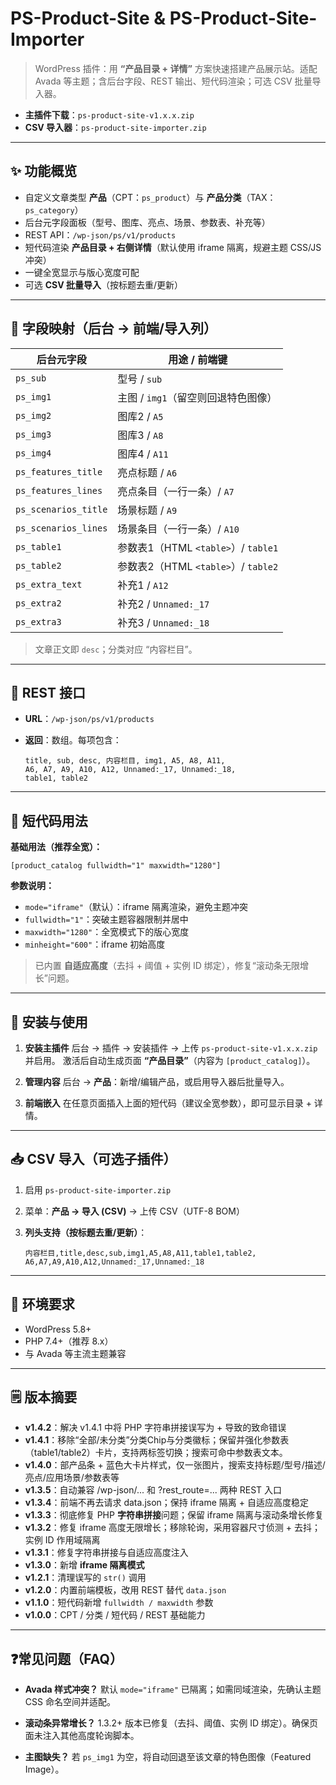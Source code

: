# PS-Product-Site & PS-Product-Site-Importer

> WordPress 插件：用 **“产品目录 + 详情”** 方案快速搭建产品展示站。适配 Avada 等主题；含后台字段、REST 输出、短代码渲染；可选 CSV 批量导入器。

* **主插件下载**：`ps-product-site-v1.x.x.zip`
* **CSV 导入器**：`ps-product-site-importer.zip`

---

## ✨ 功能概览

* 自定义文章类型 **产品**（CPT：`ps_product`）与 **产品分类**（TAX：`ps_category`）
* 后台元字段面板（型号、图库、亮点、场景、参数表、补充等）
* REST API：`/wp-json/ps/v1/products`
* 短代码渲染 **产品目录 + 右侧详情**（默认使用 iframe 隔离，规避主题 CSS/JS 冲突）
* 一键全宽显示与版心宽度可配
* 可选 **CSV 批量导入**（按标题去重/更新）

---

## 🧩 字段映射（后台 → 前端/导入列）

| 后台元字段                | 用途 / 前端键                       |
| -------------------- | ------------------------------ |
| `ps_sub`             | 型号 / `sub`                     |
| `ps_img1`            | 主图 / `img1`（留空则回退特色图像）         |
| `ps_img2`            | 图库2 / `A5`                     |
| `ps_img3`            | 图库3 / `A8`                     |
| `ps_img4`            | 图库4 / `A11`                    |
| `ps_features_title`  | 亮点标题 / `A6`                    |
| `ps_features_lines`  | 亮点条目（一行一条）/ `A7`               |
| `ps_scenarios_title` | 场景标题 / `A9`                    |
| `ps_scenarios_lines` | 场景条目（一行一条）/ `A10`              |
| `ps_table1`          | 参数表1（HTML `<table>`）/ `table1` |
| `ps_table2`          | 参数表2（HTML `<table>`）/ `table2` |
| `ps_extra_text`      | 补充1 / `A12`                    |
| `ps_extra2`          | 补充2 / `Unnamed:_17`            |
| `ps_extra3`          | 补充3 / `Unnamed:_18`            |

> 文章正文即 `desc`；分类对应 “内容栏目”。

---

## 🔌 REST 接口

* **URL**：`/wp-json/ps/v1/products`
* **返回**：数组。每项包含：

  ```
  title, sub, desc, 内容栏目, img1, A5, A8, A11,
  A6, A7, A9, A10, A12, Unnamed:_17, Unnamed:_18,
  table1, table2
  ```

---

## 🧱 短代码用法

**基础用法（推荐全宽）：**

```
[product_catalog fullwidth="1" maxwidth="1280"]
```

**参数说明：**

* `mode="iframe"`（默认）：iframe 隔离渲染，避免主题冲突
* `fullwidth="1"`：突破主题容器限制并居中
* `maxwidth="1280"`：全宽模式下的版心宽度
* `minheight="600"`：iframe 初始高度

> 已内置 **自适应高度**（去抖 + 阈值 + 实例 ID 绑定），修复“滚动条无限增长”问题。

---

## 🚀 安装与使用

1. **安装主插件**
   后台 → 插件 → 安装插件 → 上传 `ps-product-site-v1.x.x.zip` 并启用。
   激活后自动生成页面 **“产品目录”**（内容为 `[product_catalog]`）。

2. **管理内容**
   后台 → **产品**：新增/编辑产品，或启用导入器后批量导入。

3. **前端嵌入**
   在任意页面插入上面的短代码（建议全宽参数），即可显示目录 + 详情。

---

## 📥 CSV 导入（可选子插件）

1. 启用 `ps-product-site-importer.zip`
2. 菜单：**产品 → 导入 (CSV)** → 上传 CSV（UTF-8 BOM）
3. **列头支持（按标题去重/更新）**：

   ```
   内容栏目,title,desc,sub,img1,A5,A8,A11,table1,table2,
   A6,A7,A9,A10,A12,Unnamed:_17,Unnamed:_18
   ```

---

## 📝 环境要求

* WordPress 5.8+
* PHP 7.4+（推荐 8.x）
* 与 Avada 等主流主题兼容

---

## 🗒️ 版本摘要
* **v1.4.2**：解决 v1.4.1 中将 PHP 字符串拼接误写为 + 导致的致命错误
* **v1.4.1**：移除“全部/未分类”分类Chip与分类徽标；保留并强化参数表（table1/table2）卡片，支持两标签切换；搜索可命中参数表文本。
* **v1.4.0**：部产品条 + 蓝色大卡片样式，仅一张图片，搜索支持标题/型号/描述/亮点/应用场景/参数表等
* **v1.3.5**：自动兼容 /wp-json/... 和 ?rest_route=... 两种 REST 入口
* **v1.3.4**：前端不再去请求 data.json；保持 iframe 隔离 + 自适应高度稳定
* **v1.3.3**：彻底修复 PHP **字符串拼接**问题；保留 iframe 隔离与滚动条增长修复
* **v1.3.2**：修复 iframe 高度无限增长；移除轮询，采用容器尺寸侦测 + 去抖；实例 ID 作用域隔离
* **v1.3.1**：修复字符串拼接与自适应高度注入
* **v1.3.0**：新增 **iframe 隔离模式**
* **v1.2.1**：清理误写的 `str()` 调用
* **v1.2.0**：内置前端模板，改用 REST 替代 `data.json`
* **v1.1.0**：短代码新增 `fullwidth / maxwidth` 参数
* **v1.0.0**：CPT / 分类 / 短代码 / REST 基础能力

---

## ❓常见问题（FAQ）

* **Avada 样式冲突？**
  默认 `mode="iframe"` 已隔离；如需同域渲染，先确认主题 CSS 命名空间并适配。

* **滚动条异常增长？**
  1.3.2+ 版本已修复（去抖、阈值、实例 ID 绑定）。确保页面未注入其他高度轮询脚本。

* **主图缺失？**
  若 `ps_img1` 为空，将自动回退至该文章的特色图像（Featured Image）。
